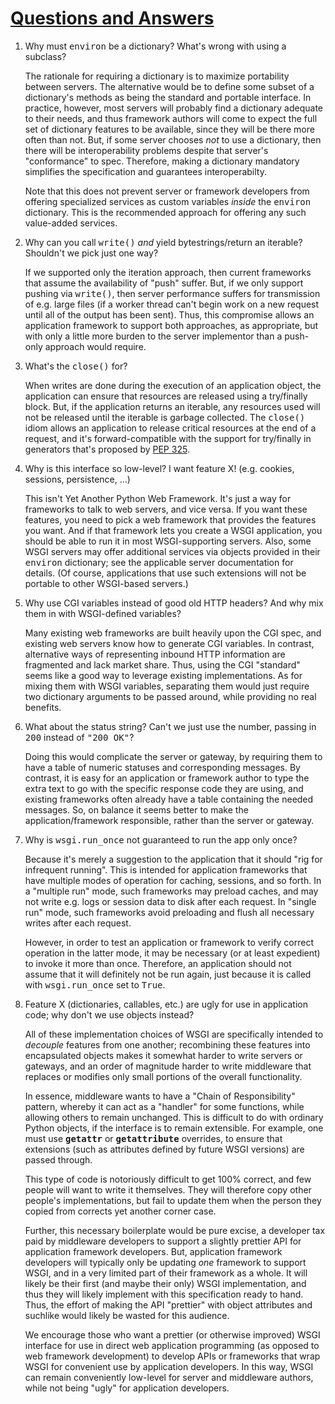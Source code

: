 # [Questions and Answers](#id42)

1.  Why must <tt class="docutils literal">environ</tt> be a dictionary?  What's wrong with using a
subclass?

    The rationale for requiring a dictionary is to maximize portability
between servers.  The alternative would be to define some subset of
a dictionary's methods as being the standard and portable
interface.  In practice, however, most servers will probably find a
dictionary adequate to their needs, and thus framework authors will
come to expect the full set of dictionary features to be available,
since they will be there more often than not.  But, if some server
chooses _not_ to use a dictionary, then there will be
interoperability problems despite that server's "conformance" to
spec.  Therefore, making a dictionary mandatory simplifies the
specification and guarantees interoperabilty.

    Note that this does not prevent server or framework developers from
offering specialized services as custom variables _inside_ the
<tt class="docutils literal">environ</tt> dictionary.  This is the recommended approach for
offering any such value-added services.

2.  Why can you call <tt class="docutils literal">write()</tt> _and_ yield bytestrings/return an
iterable?  Shouldn't we pick just one way?

    If we supported only the iteration approach, then current
frameworks that assume the availability of "push" suffer.  But, if
we only support pushing via <tt class="docutils literal">write()</tt>, then server performance
suffers for transmission of e.g. large files (if a worker thread
can't begin work on a new request until all of the output has been
sent).  Thus, this compromise allows an application framework to
support both approaches, as appropriate, but with only a little
more burden to the server implementor than a push-only approach
would require.

3.  What's the <tt class="docutils literal">close()</tt> for?

    When writes are done during the execution of an application
object, the application can ensure that resources are released
using a try/finally block.  But, if the application returns an
iterable, any resources used will not be released until the
iterable is garbage collected.  The <tt class="docutils literal">close()</tt> idiom allows an
application to release critical resources at the end of a request,
and it's forward-compatible with the support for try/finally in
generators that's proposed by [PEP 325](/dev/peps/pep-0325).

4.  Why is this interface so low-level?  I want feature X!  (e.g.
cookies, sessions, persistence, ...)

    This isn't Yet Another Python Web Framework.  It's just a way for
frameworks to talk to web servers, and vice versa.  If you want
these features, you need to pick a web framework that provides the
features you want.  And if that framework lets you create a WSGI
application, you should be able to run it in most WSGI-supporting
servers.  Also, some WSGI servers may offer additional services via
objects provided in their <tt class="docutils literal">environ</tt> dictionary; see the
applicable server documentation for details.  (Of course,
applications that use such extensions will not be portable to other
WSGI-based servers.)

5.  Why use CGI variables instead of good old HTTP headers?  And why
mix them in with WSGI-defined variables?

    Many existing web frameworks are built heavily upon the CGI spec,
and existing web servers know how to generate CGI variables.  In
contrast, alternative ways of representing inbound HTTP information
are fragmented and lack market share.  Thus, using the CGI
"standard" seems like a good way to leverage existing
implementations.  As for mixing them with WSGI variables,
separating them would just require two dictionary arguments to be
passed around, while providing no real benefits.

6.  What about the status string?  Can't we just use the number,
passing in <tt class="docutils literal">200</tt> instead of <tt class="docutils literal">"200 OK"</tt>?

    Doing this would complicate the server or gateway, by requiring
them to have a table of numeric statuses and corresponding
messages.  By contrast, it is easy for an application or framework
author to type the extra text to go with the specific response code
they are using, and existing frameworks often already have a table
containing the needed messages.  So, on balance it seems better to
make the application/framework responsible, rather than the server
or gateway.

7.  Why is <tt class="docutils literal">wsgi.run_once</tt> not guaranteed to run the app only once?

    Because it's merely a suggestion to the application that it should
"rig for infrequent running".  This is intended for application
frameworks that have multiple modes of operation for caching,
sessions, and so forth.  In a "multiple run" mode, such frameworks
may preload caches, and may not write e.g. logs or session data to
disk after each request.  In "single run" mode, such frameworks
avoid preloading and flush all necessary writes after each request.

    However, in order to test an application or framework to verify
correct operation in the latter mode, it may be necessary (or at
least expedient) to invoke it more than once.  Therefore, an
application should not assume that it will definitely not be run
again, just because it is called with <tt class="docutils literal">wsgi.run_once</tt> set to
<tt class="docutils literal">True</tt>.

8.  Feature X (dictionaries, callables, etc.) are ugly for use in
application code; why don't we use objects instead?

    All of these implementation choices of WSGI are specifically
intended to _decouple_ features from one another; recombining these
features into encapsulated objects makes it somewhat harder to
write servers or gateways, and an order of magnitude harder to
write middleware that replaces or modifies only small portions of
the overall functionality.

    In essence, middleware wants to have a "Chain of Responsibility"
pattern, whereby it can act as a "handler" for some functions,
while allowing others to remain unchanged.  This is difficult to do
with ordinary Python objects, if the interface is to remain
extensible.  For example, one must use <tt class="docutils literal">__getattr__</tt> or
<tt class="docutils literal">__getattribute__</tt> overrides, to ensure that extensions (such as
attributes defined by future WSGI versions) are passed through.

    This type of code is notoriously difficult to get 100% correct, and
few people will want to write it themselves.  They will therefore
copy other people's implementations, but fail to update them when
the person they copied from corrects yet another corner case.

    Further, this necessary boilerplate would be pure excise, a
developer tax paid by middleware developers to support a slightly
prettier API for application framework developers.  But,
application framework developers will typically only be updating
_one_ framework to support WSGI, and in a very limited part of
their framework as a whole.  It will likely be their first (and
maybe their only) WSGI implementation, and thus they will likely
implement with this specification ready to hand.  Thus, the effort
of making the API "prettier" with object attributes and suchlike
would likely be wasted for this audience.

    We encourage those who want a prettier (or otherwise improved) WSGI
interface for use in direct web application programming (as opposed
to web framework development) to develop APIs or frameworks that
wrap WSGI for convenient use by application developers.  In this
way, WSGI can remain conveniently low-level for server and
middleware authors, while not being "ugly" for application
developers.
